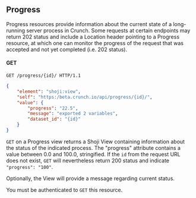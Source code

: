 ## Progress

Progress resources provide information about the current state of a long-running server process in Crunch. Some requests at certain endpoints may return 202 status and include a Location header pointing to a Progress resource, at which one can monitor the progress of the request that was accepted and not yet completed (i.e. 202 status).

#### GET

```http
GET /progress/{id}/ HTTP/1.1
```

```json
{
    "element": "shoji:view",
    "self": "https:/beta.crunch.io/api/progress/{id}/",
    "value": {
        "progress": "22.5",
        "message": "exported 2 variables",
        "dataset_id": "{id}"
    }
}
```

`GET` on a Progress view returns a Shoji View containing information about the status of the indicated process. The "progress" attribute contains a value between 0.0 and 100.0, stringified. If the `id` from the request URL does not exist, `GET` will nevertheless return 200 status and indicate `"progress": "100"`.

Optionally, the View will provide a message regarding current status.

You must be authenticated to `GET` this resource.
